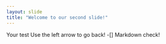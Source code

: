 ```yaml
---
layout: slide
title: "Welcome to our second slide!"
---
```

Your test
Use the left arrow to go back!
-[] Markdown check!


